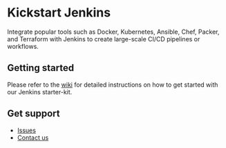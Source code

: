 # Kickstart Jenkins
Integrate popular tools such as Docker, Kubernetes, Ansible, Chef, Packer, and Terraform with Jenkins to create large-scale CI/CD pipelines or workflows.


## Getting started
Please refer to the [wiki](https://github.com/sloopstash/kickstart-jenkins/wiki) for detailed instructions on how to get started with our Jenkins starter-kit.


## Get support
- [Issues](https://github.com/sloopstash/kickstart-jenkins/issues)
- [Contact us](https://sloopstash.com/contact.html)

